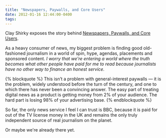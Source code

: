 ```yaml
---
title: "Newspapers, Paywalls, and Core Users"
date: 2012-01-16 12:44:00-0400
tags: 
---
```


Clay Shirky exposes the story behind [Newspapers, Paywalls, and Core Users](http://www.shirky.com/weblog/2012/01/newspapers-paywalls-and-core-users/). 

As a heavy consumer of news, my biggest problem is finding good old-fashioned journalism in a world of spin, hype, agendas, placements and sponsored content. *I worry that we're entering a world where the truth becomes what other people have paid for me to read because journalists have no other way to finance an honest service.*

{% blockquote %}
This isn’t a problem with general-interest paywalls — it is the problem, widely understood before the turn of the century, and one to which there has never been a convincing answer. The easy part of treating digital news as a product is getting money from 2% of your audience. The hard part is losing 98% of your advertising base.
{% endblockquote %}

So far, the only news service I feel I can trust is BBC, because it is paid for out of the TV license money in the UK and remains the only truly independent source of real journalism on the planet.

Or maybe we're already there yet.
